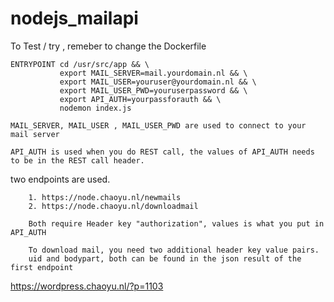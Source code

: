 # nodejs_mailapi
To Test / try , remeber to change the Dockerfile 
  
    ENTRYPOINT cd /usr/src/app && \
               export MAIL_SERVER=mail.yourdomain.nl && \ 
               export MAIL_USER=youruser@yourdomain.nl && \
               export MAIL_USER_PWD=youruserpassword && \
               export API_AUTH=yourpassforauth && \
               nodemon index.js

    MAIL_SERVER, MAIL_USER , MAIL_USER_PWD are used to connect to your mail server

    API_AUTH is used when you do REST call, the values of API_AUTH needs to be in the REST call header. 
    
 two endpoints are used. 
 
        1. https://node.chaoyu.nl/newmails
        2. https://node.chaoyu.nl/downloadmail
        
        Both require Header key "authorization", values is what you put in API_AUTH
        
        To download mail, you need two additional header key value pairs. 
        uid and bodypart, both can be found in the json result of the first endpoint 
 
 
https://wordpress.chaoyu.nl/?p=1103
